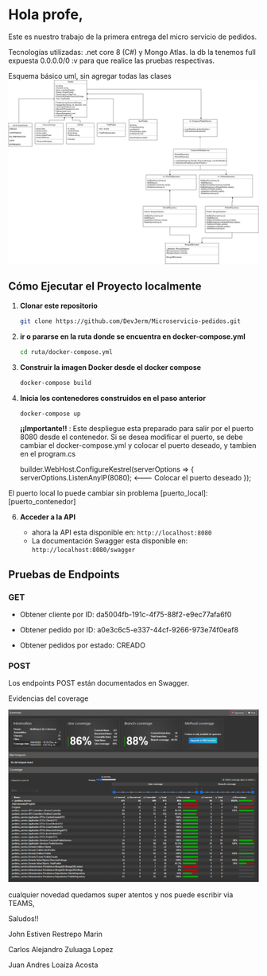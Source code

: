 # Hola profe,

Este es nuestro trabajo de la primera entrega del micro servicio de pedidos. 

Tecnologías utilizadas: .net core 8 (C#) y Mongo Atlas. la db la tenemos full expuesta  0.0.0.0/0 \:v para que realice las pruebas respectivas.

Esquema básico uml, sin agregar todas las clases 
![Diagrama de clases](Service-pedido.drawio.png)

## Cómo Ejecutar el Proyecto localmente

1. **Clonar este repositorio**
    ```sh
   git clone https://github.com/DevJerm/Microservicio-pedidos.git
   ```

2. **ir o pararse en la ruta donde se encuentra en docker-compose.yml**
    ```sh
   cd ruta/docker-compose.yml
   ```
    
3. **Construir la imagen Docker desde el docker compose**

   ```sh
   docker-compose build
   ```
   
4. **Inicia los contenedores construidos en el paso anterior**

   ```sh
   docker-compose up
   ```

    **¡¡Importante!!** : Este despliegue esta preparado para salir por el puerto 8080 desde el contenedor. Si se desea modificar el puerto, se debe cambiar el docker-compose.yml y colocar el puerto deseado, y tambien en el program.cs
   
   builder.WebHost.ConfigureKestrel(serverOptions =>
   {
       serverOptions.ListenAnyIP(8080); <--- Colocar el puerto deseado
   });

El puerto local lo puede cambiar sin problema
[puerto_local]:[puerto_contenedor]

6. **Acceder a la API**

   - ahora la API esta disponible en: `http://localhost:8080`
   - La documentación Swagger esta disponible en: `http://localhost:8080/swagger`

## Pruebas de Endpoints

### GET

- Obtener cliente por ID: da5004fb-191c-4f75-88f2-e9ec77afa6f0

- Obtener pedido por ID: a0e3c6c5-e337-44cf-9266-973e74f0eaf8

- Obtener pedidos por estado: CREADO

### POST

Los endpoints POST están documentados en Swagger. 

Evidencias del coverage 

![Cobertura de pruebas unitarias](Coverage_micro_pedidos.png)

cualquier novedad quedamos super atentos y nos puede escribir via TEAMS, 

Saludos!!


John Estiven Restrepo Marin 

Carlos Alejandro Zuluaga Lopez

Juan Andres Loaiza Acosta

